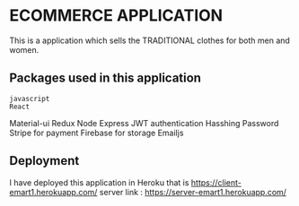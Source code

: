 # ECOMMERCE APPLICATION
This is a application which sells the TRADITIONAL clothes for both men and women.

## Packages used in this application
    javascript
    React
Material-ui
Redux
Node
Express
JWT authentication
Hasshing Password
Stripe for payment
Firebase for storage
Emailjs


## Deployment
I have deployed this application in Heroku that is https://client-emart1.herokuapp.com/
server link : https://server-emart1.herokuapp.com/



